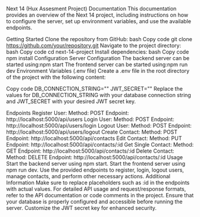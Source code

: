 
Next 14 (Hux Assesment Project) Documentation
This documentation provides an overview of the Next 14 project, including instructions on how to configure the server, set up environment variables, and use the available endpoints.

Getting Started
Clone the repository from GitHub:
bash
Copy code
git clone https://github.com/your/repository.git
Navigate to the project directory:
bash
Copy code
cd next-14-project
Install dependencies:
bash
Copy code
npm install
Configuration
Server Configuration 
The backend server can be started using:npm start
The frontend server can be started using:npm run dev
Environment Variables (.env file)
Create a .env file in the root directory of the project with the following content:

Copy code
DB_CONNECTION_STRING=""
JWT_SECRET=""
Replace the values for DB_CONNECTION_STRING with your database connection string and JWT_SECRET with your desired JWT secret key.

Endpoints
Register User:
Method: POST
Endpoint: http://localhost:5000/api/users
Login User:
Method: POST
Endpoint: http://localhost:5000/api/users/login
Logout User:
Method: POST
Endpoint: http://localhost:5000/api/users/logout
Create Contact:
Method: POST
Endpoint: http://localhost:5000/api/contacts
Edit Contact:
Method: PUT
Endpoint: http://localhost:5000/api/contacts/:id
Get Single Contact:
Method: GET
Endpoint: http://localhost:5000/api/contacts/:id
Delete Contact:
Method: DELETE
Endpoint: http://localhost:5000/api/contacts/:id
Usage
Start the backend server using npm start.
Start the frontend server using npm run dev.
Use the provided endpoints to register, login, logout users, manage contacts, and perform other necessary actions.
Additional Information
Make sure to replace placeholders such as :id in the endpoints with actual values.
For detailed API usage and request/response formats, refer to the API documentation or code comments in the project.
Ensure that your database is properly configured and accessible before running the server.
Customize the JWT secret key for enhanced security.

